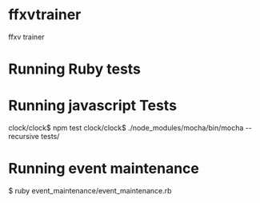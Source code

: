 # ffxvtrainer
ffxv trainer

# Running Ruby tests

# Running javascript Tests

clock/clock$ npm test
clock/clock$ ./node_modules/mocha/bin/mocha --recursive tests/

# Running event maintenance

$ ruby event_maintenance/event_maintenance.rb
